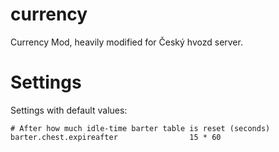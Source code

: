 currency
========

Currency Mod, heavily modified for Český hvozd server.

# Settings

Settings with default values:
```
# After how much idle-time barter table is reset (seconds)
barter.chest.expireafter				15 * 60
```
